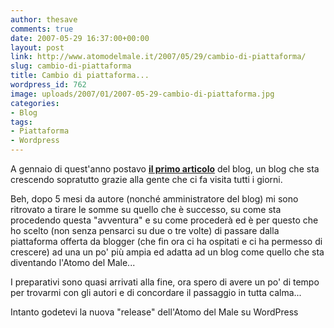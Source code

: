 ```yaml
---
author: thesave
comments: true
date: 2007-05-29 16:37:00+00:00
layout: post
link: http://www.atomodelmale.it/2007/05/29/cambio-di-piattaforma/
slug: cambio-di-piattaforma
title: Cambio di piattaforma...
wordpress_id: 762
image: uploads/2007/01/2007-05-29-cambio-di-piattaforma.jpg
categories:
- Blog
tags:
- Piattaforma
- Wordpress
---
```


A gennaio di quest'anno postavo **[il primo articolo](/2007/01/11/x-agosto/)** del blog, un blog che sta crescendo sopratutto grazie alla gente che ci fa visita tutti i giorni.

Beh, dopo 5 mesi da autore (nonché amministratore del blog) mi sono ritrovato a tirare le somme su quello che è successo, su come sta procedendo questa "avventura" e su come procederà ed è per questo che ho scelto (non senza pensarci su due o tre volte) di passare dalla piattaforma offerta da blogger (che fin ora ci ha ospitati e ci ha permesso di crescere) ad una un po' più ampia ed adatta ad un blog come quello che sta diventando l'Atomo del Male...

I preparativi sono quasi arrivati alla fine, ora spero di avere un po' di tempo per trovarmi con gli autori e di concordare il passaggio in tutta calma...

Intanto godetevi la nuova "release" dell'Atomo del Male su WordPress

